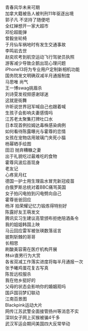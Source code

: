 青春风华未来可期  
加拿大籍被告人被判刑11年驱逐出境  
郭子凡 不坚持了随便吧  
全红婵想开一家大超市  
邓伦超能弹  
曾毅坐轮椅  
于月仙车祸地时有发生交通事故  
李鸣岩去世  
赵奕欢考到航空运动飞行驾驶员执照  
游客减少导致企鹅出现心理问题  
iPhone13将为专业用户定制新相机功能  
国务院发文明确双减半月通报制度  
马思唯 尚气  
王一博swag挑眉杀  
刘诗雯发视频感谢球迷  
这就是街舞  
许昕说世界冠军喊自己也跟着喊  
生孩子会影响夫妻感情吗  
江苏老太聚集打牌吐口水  
日本现首例拉姆达毒株感染病例  
如何看待陈露曝光与霍尊的恋情  
女孩在宠物店用玻璃门夹死小猫  
杨幂晒手绘图  
田汨 抛弃糟糠之妻  
出于礼貌吃过最难吃的食物  
霍尊风波后首现身  
老友记  
心疼吴月红  
德国一护士用生理盐水冒充新冠疫苗  
白俄罗斯总统对着BBC痛骂英国  
女子拍闪电拍到闪电劈向自己  
霍尊爸爸回应  
杨洋 拍荣耀记忆力锻炼得特别好  
陈露好友王萌发文  
腾讯实习生建议高管颁布拒绝陪酒条令  
我的姐姐韩国上映  
马云回应雷军被张瑛数落谣言  
披荆斩棘的哥哥  
长相思  
刷酸美容需在医疗机构开展  
林sir直男行为大赏  
各省双减工作落实进度将每半月通报一次  
张予曦鸡蛋花复古写真  
陈哲远校服杀  
我在他乡挺好的  
父母的状态会影响你的婚姻观吗  
国乒国羽梦幻联动  
江南百景图  
Blackpink运动大片  
网传江苏武警全面接管扬州等消息不实  
深圳女子网上买猴被骗4千多  
武汉军运会期间美国四大反常举动  
